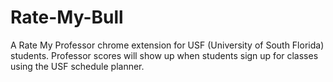 # Rate-My-Bull
A Rate My Professor chrome extension for USF (University of South Florida) students. Professor scores will show up when students sign up for classes using the USF schedule planner.
